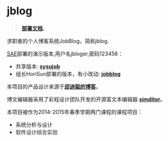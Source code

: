 # jblog
> [__部署文档__](https://github.com/HoriSun/jblog/blob/master/INSTALL.md#jblog-deployment)。

求职者的个人博客系统JobBlog，简称jblog. 

[SAE](http://sae.sina.com.cn)部署的演示版本,用户名jbloger,密码123456：
  - 共享版本:  [__sysujob__](http://sysujob.sinaapp.com/)
  - 组长HoriSun部署的版本，有小改动:  [__jobblog__](http://jobblog.sinaapp.com/)

本项目的产品设计来源于[__邱迪聪的博客__](http://davidqiu.com/)。

博文编辑器采用了彩程设计团队开发的开源富文本编辑器 [__simditor__](http://simditor.tower.im/)。

本项目被作为2014-2015年春季学期两门课程的课程项目：
  - 系统分析与设计
  - 软件设计综合实验
